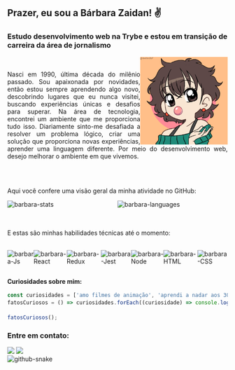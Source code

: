 ## Prazer, eu sou a Bárbara Zaidan! ✌️

### Estudo desenvolvimento web na Trybe e estou em transição de carreira da área de jornalismo
<div>
  <img align="right" height="200em" alt="barbara-avatar" src="./images/avatarBarbara.png">
  <br>
  <p align="justify">
    Nasci em 1990, última década do milênio passado. Sou apaixonada por novidades, então estou sempre aprendendo algo novo, descobrindo lugares que eu nunca visitei, buscando experiências únicas e desafios para superar. 
    Na área de tecnologia, encontrei um ambiente que me proporciona tudo isso. Diariamente sinto-me desafiada a resolver um problema lógico, criar uma solução que proporciona novas experiências, aprender uma linguagem diferente. 
    Por meio do desenvolvimento web, desejo melhorar o ambiente em que vivemos.
  </p>
<div>


<br><br>

Aqui você confere uma visão geral da minha atividade no GitHub:
<div  style="display: flex">
  <img align="center" width="400em" alt="barbara-stats" src="https://github-readme-stats.vercel.app/api?username=barbarazaidan&show_icons=true&theme=jolly">
  <img align="center" width="400em" alt="barbara-languages" src="https://github-readme-stats.vercel.app/api/top-langs/?username=barbarazaidan&layout=compact&theme=jolly">
</div>

<br><br>
E estas são minhas habilidades técnicas até o momento:
<br><br>

<div style="display: flex">
  <img align="center" alt="barbara-Js" src="https://img.shields.io/badge/JavaScript-F7DF1E?style=for-the-badge&logo=javascript&logoColor=black">
  <img align="center" alt="barbara-React" src="https://img.shields.io/badge/React-20232A?style=for-the-badge&logo=react&logoColor=61DAFB">
  <img align="center" alt="barbara-Redux" src="https://img.shields.io/badge/Redux-593D88?style=for-the-badge&logo=redux&logoColor=white">
   <img align="center" alt="barbara-Jest" src="https://img.shields.io/badge/Jest-323330?style=for-the-badge&logo=Jest&logoColor=white">
  <img align="center" alt="barbara-Node" src="https://img.shields.io/badge/Node.js-43853D?style=for-the-badge&logo=node.js&logoColor=white">
  <img align="center" alt="barbara-HTML" src="https://img.shields.io/badge/HTML5-E34F26?style=for-the-badge&logo=html5&logoColor=white">
  <img align="center" alt="barbara-CSS" src="https://img.shields.io/badge/CSS3-1572B6?style=for-the-badge&logo=css3&logoColor=white">
</div>

##

**Curiosidades sobre mim:**

```javascript
const curiosidades = ['amo filmes de animação', 'aprendi a nadar aos 30 anos', 'quero participar de uma maratona aquática', 'sou mãe de gato', 'a Família Adams me dá medo']
fatosCuriosos = () => curiosidades.forEach((curiosidade) => console.log(curiosidade));

fatosCuriosos();
```
### Entre em contato:
<div> 
   <a href="https://www.linkedin.com/in/barbara-valdez-zaidan/" target="_blank"><img src="https://img.shields.io/badge/LinkedIn-0077B5?style=for-the-badge&logo=linkedin&logoColor=white" target="_blank"></a> 
  <a href = "mailto:babivaldez@gmail.com"><img src="https://img.shields.io/badge/Gmail-D14836?style=for-the-badge&logo=gmail&logoColor=white" target="_blank"></a>
</div>

<picture>
  <source media="(prefers-color-scheme: dark)" srcset="github-snake-dark.svg">
  <source media="(prefers-color-scheme: light)" srcset="github-snake.svg">
  <img alt="github-snake" src="github-snake.svg">
</picture>
  
